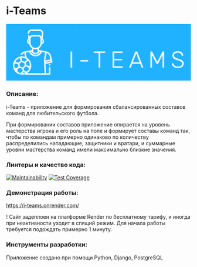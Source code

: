# i-Teams
![Logo](/rooky_teams/static/logo.png)

### Описание:
i-Teams - приложение для формирования сбалансированных составов команд для любительского футбола.

При формировании составов приложение опирается на уровень мастерства игрока и его роль на поле и формирует составы команд так, чтобы по командам примерно одинаково по количеству распределились нападающие, защитники и вратари, и суммарные уровни мастерства команд имели максимально близкие значения.

### Линтеры и качество кода:
[![Maintainability](https://api.codeclimate.com/v1/badges/a6b8e58aa6182b92136a/maintainability)](https://codeclimate.com/github/AIGelios/rookyteams/maintainability)
[![Test Coverage](https://api.codeclimate.com/v1/badges/a6b8e58aa6182b92136a/test_coverage)](https://codeclimate.com/github/AIGelios/rookyteams/test_coverage)

### Демонстрация работы:
https://i-teams.onrender.com/

! Сайт задеплоен на платформе Render по бесплатному тарифу, и иногда при неактивности уходит в спящий режим. Для начала работы требуется подождать примерно 1 минуту.

### Инструменты разработки:
Приложение создано при помощи Python, Django, PostgreSQL
